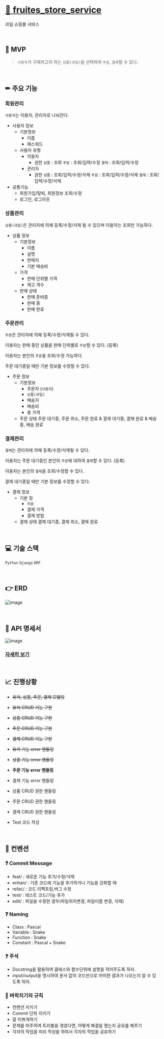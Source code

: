 # [🍊 fruites_store_service](https://www.notion.so/kimphysicsman/694ed2006cc44f2f8532339d04d315b3?showMoveTo=true&saveParent=true)

과일 쇼핑몰 서비스

<br />

## 🔑 MVP

> `사용자`가 구매하고자 하는 `상품(과일)`을 선택하여 `주문`, `결제`할 수 있다.

<br />

## ✏ 주요 기능

### 회원관리

`사용자`는 이용자, 관리자로 나눠진다.

- 사용자 정보
  - 기본정보
    - 이름
    - 패스워드
  - 사용자 유형
    - 이용자
      - 권한
        `상품` : 조회
        `주문` : 조회/입력/수정
        `결제` : 조회/입력/수정
    - 관리자
      - 권한
        `상품` : 조회/입력/수정/삭제
        `주문` : 조회/입력/수정/삭제
        `결제` : 조회/입력/수정/삭제
- 공통기능
  - 회원가입/탈퇴, 회원정보 조회/수정
  - 로그인, 로그아웃

### 상품관리

`상품(과일)`은 관리자에 의해 등록/수정/삭제 될 수 있으며 이용자는 조회만 가능하다.

- 상품 정보
  - 기본정보
    - 이름
    - 설명
    - 판매지
    - 기본 배송비
  - 가격
    - 판매 단위별 가격
    - 재고 개수
  - 판매 상태
    - 판매 준비중
    - 판매 중
    - 판매 완료

### 주문관리

`주문`은 관리자에 의해 등록/수정/삭제될 수 있다.

이용자는 판매 중인 상품을 판매 단위별로 `주문`할 수 있다. (등록)

이용자는 본인의 `주문`을 조회/수정 가능하다.

주문 대기중일 때만 기본 정보를 수정할 수 있다.

- 주문 정보
  - 기본정보
    - 주문자 (`사용자`)
    - `상품(과일)`
    - 배송지
    - 배송비
    - 총 가격
  - 주문 상태
    주문 대기중, 주문 취소, 주문 완료 & 결재 대기중, 결재 완료 & 배송 중, 배송 완료

### 결제관리

`결제`는 관리자에 의해 등록/수정/삭제될 수 있다.

이용자는 주문 대기중인 본인의 `주문`에 대하여 `결제`할 수 있다. (등록)

이용자는 본인의 `결제`을 조회/수정할 수 있다.

결제 대기중일 때만 기본 정보를 수정할 수 있다.

- 결제 정보
  - 기본 정
    - `주문`
    - 결제 가격
    - 결제 방법
  - 결제 상태
    결제 대기중, 결제 취소, 결제 완료

<br />

## 💻 기술 스택

`Python` `Django` `DRF`

<br />

## 👉 ERD

![image](https://user-images.githubusercontent.com/68724828/190190699-68ae4fe3-29ca-4890-864d-dc80febe06d5.png)

<br />

## 🙏 API 명세서

![image](https://user-images.githubusercontent.com/68724828/190193094-d3ee2acd-7394-4390-983b-dd525caeb74a.png)

### [자세히 보기](https://www.notion.so/kimphysicsman/f326da05d7764060babdafebd0c9d287?v=39854678bcb647e38bcd21a44270ad32)

<br />

## 📈 진행상황

- ~~유저, 상품, 주문, 결제 모델링~~
- ~~유저 CRUD 기능 구현~~
- ~~상품 CRUD 기능 구현~~
- ~~주문 CRUD 기능 구현~~
- ~~결제 CRUD 기능 구현~~
- ~~유저 기능 error 핸들링~~
- ~~상품 기능 error 핸들링~~

- **주문 기능 error 핸들링**
- 결제 기능 error 핸들링

- 상품 CRUD 권한 핸들링
- 주문 CRUD 권한 핸들링
- 결제 CRUD 권한 핸들링

- Test 코드 작성

<br />

## 📌 컨벤션

### ❓ Commit Message

- feat/ : 새로운 기능 추가/수정/삭제
- enhan/ : 기존 코드에 기능을 추가하거나 기능을 강화할 때
- refac/ : 코드 리팩토링,버그 수정
- test/ : 테스트 코드/기능 추가
- edit/ : 파일을 수정한 경우(파일위치변경, 파일이름 변경, 삭제)

### ❓ Naming

- Class : Pascal
- Variable : Snake
- Function : Snake
- Constant : Pascal + Snake

### ❓ 주석

- Docstring을 활용하여 클래스와 함수단위에 설명을 적어주도록 하자.
- input/output을 명시하여 문서 없이 코드만으로 어떠한 결과가 나오는지 알 수 있도록 하자.

### 🚷 벼락치기의 규칙

- 컨벤션 지키기
- Commit 단위 지키기
- 말 이쁘게하기
- 문제를 마주하여 트러블을 겪었다면, 어떻게 해결을 했는지 공유를 해주기
- 각자의 작업을 미리 작성을 하여서 각자의 작업을 공유하기

<br />
